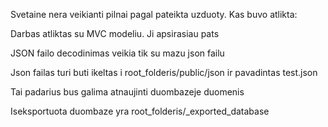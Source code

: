 Svetaine nera veikianti pilnai pagal pateikta uzduoty. Kas buvo atlikta:

Darbas atliktas su MVC modeliu. Ji apsirasiau pats

JSON failo decodinimas veikia tik su mazu json failu

Json failas turi buti ikeltas i root_folderis/public/json ir pavadintas test.json

Tai padarius bus galima atnaujinti duombazeje duomenis

Iseksportuota duombaze yra root_folderis/_exported_database
